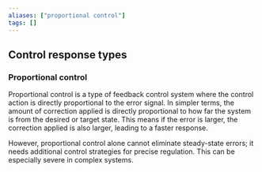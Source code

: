 ```yaml
---
aliases: ["proportional control"]
tags: []
---
```


## Control response types

### Proportional control

 Proportional control is a type of feedback control system where the control action is directly proportional to the error signal. In simpler terms, the amount of correction applied is directly proportional to how far the system is from the desired or target state. This means if the error is larger, the correction applied is also larger, leading to a faster response. 
 
 However, proportional control alone cannot eliminate steady-state errors; it needs additional control strategies for precise regulation. This can be especially severe in complex systems.
